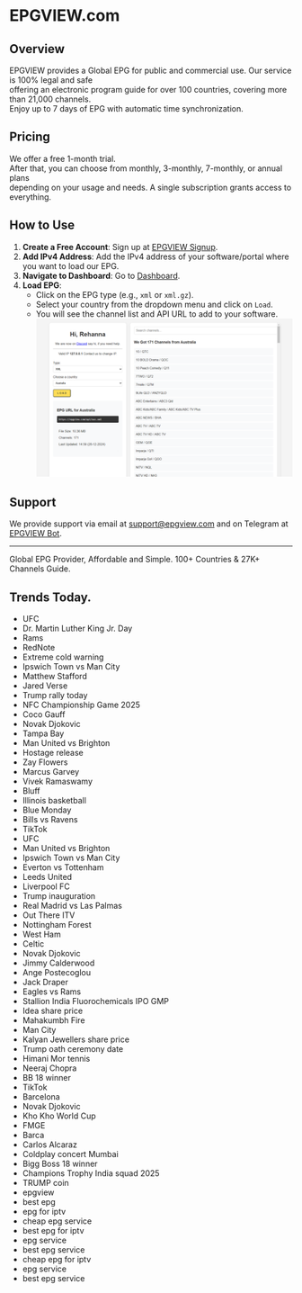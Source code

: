 # EPGVIEW.com



## Overview
EPGVIEW provides a Global EPG for public and commercial use. Our service is 100% legal and safe\
offering an electronic program guide for over 100 countries, covering more than 21,000 channels.\
Enjoy up to 7 days of EPG with automatic time synchronization.

## Pricing
We offer a free 1-month trial. \
After that, you can choose from monthly, 3-monthly, 7-monthly, or annual plans \
depending on your usage and needs. A single subscription grants access to everything.

## How to Use
1. **Create a Free Account**: Sign up at [EPGVIEW Signup](https://epgview.com/signup.php).
2. **Add IPv4 Address**: Add the IPv4 address of your software/portal where you want to load our EPG.
3. **Navigate to Dashboard**: Go to [Dashboard](https://epgview.com/dashboard.php).
4. **Load EPG**:
   - Click on the EPG type (e.g., `xml` or `xml.gz`).
   - Select your country from the dropdown menu and click on `Load`.
   - You will see the channel list and API URL to add to your software.
![EPGVIEW](img/dashboard.png)
## Support
We provide support via email at [support@epgview.com](mailto:support@epgview.com) and on Telegram at [EPGVIEW Bot](https://t.me/epgview_bot).

---

Global EPG Provider, Affordable and Simple. 100+ Countries & 27K+ Channels Guide.

## Trends Today.

- UFC
- Dr. Martin Luther King Jr. Day
- Rams
- RedNote
- Extreme cold warning
- Ipswich Town vs Man City
- Matthew Stafford
- Jared Verse
- Trump rally today
- NFC Championship Game 2025
- Coco Gauff
- Novak Djokovic
- Tampa Bay
- Man United vs Brighton
- Hostage release
- Zay Flowers
- Marcus Garvey
- Vivek Ramaswamy
- Bluff
- Illinois basketball
- Blue Monday
- Bills vs Ravens
- TikTok
- UFC
- Man United vs Brighton
- Ipswich Town vs Man City
- Everton vs Tottenham
- Leeds United
- Liverpool FC
- Trump inauguration
- Real Madrid vs Las Palmas
- Out There ITV
- Nottingham Forest
- West Ham
- Celtic
- Novak Djokovic
- Jimmy Calderwood
- Ange Postecoglou
- Jack Draper
- Eagles vs Rams
- Stallion India Fluorochemicals IPO GMP
- Idea share price
- Mahakumbh Fire
- Man City
- Kalyan Jewellers share price
- Trump oath ceremony date
- Himani Mor tennis
- Neeraj Chopra
- BB 18 winner
- TikTok
- Barcelona
- Novak Djokovic
- Kho Kho World Cup
- FMGE
- Barca
- Carlos Alcaraz
- Coldplay concert Mumbai
- Bigg Boss 18 winner
- Champions Trophy India squad 2025
- TRUMP coin
- epgview
- best epg
- epg for iptv
- cheap epg service
- best epg for iptv
- epg service
- best epg service
- cheap epg for iptv
- epg service
- best epg service
